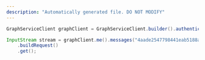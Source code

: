 ```yaml
---
description: "Automatically generated file. DO NOT MODIFY"
---
```

<!-- markdownlint-disable MD041 -->

```java
GraphServiceClient graphClient = GraphServiceClient.builder().authenticationProvider( authProvider ).buildClient();

InputStream stream = graphClient.me().messages("4aade2547798441eab5188a7a2436bc1").content()
    .buildRequest()
    .get();
```
